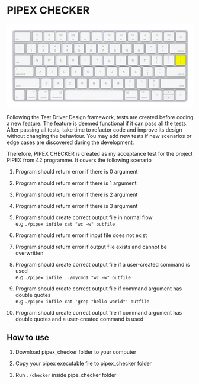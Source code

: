 # PIPEX CHECKER
![Pipe Key On Keyboard](assets/Pipe-key-on-keyboard.jpg)

Following the Test Driver Design framework, tests are created before coding a new feature. The feature is deemed functional if it can pass all the tests. After passing all tests, take time to refactor code and improve its design without changing the behaviour. You may add new tests if new scenarios or edge cases are discovered during the development.

Therefore, PIPEX CHECKER is created as my acceptance test for the project PIPEX from 42 programme. It covers the following scenario

1. Program should return error if there is 0 argument

2. Program should return error if there is 1 argument

3. Program should return error if there is 2 argument

4. Program should return error if there is 3 argument

5. Program should create correct output file in normal flow<br/>
e.g `./pipex infile cat "wc -w" outfile`

6. Program should return error if input file does not exist

7. Program should return error if output file exists and cannot be overwritten

8. Program should create correct output file if a user-created command is used<br/>
e.g `./pipex infile ../mycmd1 "wc -w" outfile`

9. Program should create correct output file if command argument has double quotes<br/>
e.g `./pipex infile cat 'grep "hello world"' outfile`

10. Program should create correct output file if command argument has double quotes and a user-created command is used

## How to use

1. Download pipex_checker folder to your computer

2. Copy your pipex executable file to pipex_checker folder

3. Run `./checker` inside pipe_checker folder

